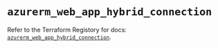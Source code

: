 # `azurerm_web_app_hybrid_connection`

Refer to the Terraform Registory for docs: [`azurerm_web_app_hybrid_connection`](https://registry.terraform.io/providers/hashicorp/azurerm/3.80.0/docs/resources/web_app_hybrid_connection).
